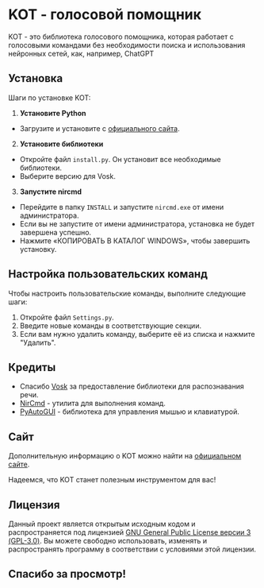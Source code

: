 # KOT - голосовой помощник

KOT - это библиотека голосового помощника, которая работает с голосовыми командами без необходимости поиска и использования нейронных сетей, как, например, ChatGPT

## Установка

Шаги по установке KOT:

1. **Установите Python**
- Загрузите и установите с [официального сайта](https://www.python.org/downloads/).

2. **Установите библиотеки**
- Откройте файл `install.py`. Он установит все необходимые библиотеки.
- Выберите версию для Vosk.

3. **Запустите nircmd**
- Перейдите в папку `INSTALL` и запустите `nircmd.exe` от имени администратора.
- Если вы не запустите от имени администратора, установка не будет завершена успешно.
- Нажмите «КОПИРОВАТЬ В КАТАЛОГ WINDOWS», чтобы завершить установку.
## Настройка пользовательских команд

Чтобы настроить пользовательские команды, выполните следующие шаги:

1. Откройте файл `Settings.py`.
2. Введите новые команды в соответствующие секции.
3. Если вам нужно удалить команду, выберите её из списка и нажмите "Удалить".

## Кредиты

- Спасибо [Vosk](https://alphacephei.com/vosk/) за предоставление библиотеки для распознавания речи.
- [NirCmd](https://www.nirsoft.net/utils/nircmd.html) - утилита для выполнения команд.
- [PyAutoGUI](https://pyautogui.readthedocs.io/en/latest/) - библиотека для управления мышью и клавиатурой.

## Сайт

Дополнительную информацию о KOT можно найти на [официальном сайте](https://catdevcode.github.io/KOT-website/).

Надеемся, что KOT станет полезным инструментом для вас!

## Лицензия

Данный проект является открытым исходным кодом и распространяется под лицензией [GNU General Public License версии 3 (GPL-3.0)](https://www.gnu.org/licenses/gpl-3.0.html). Вы можете свободно использовать, изменять и распространять программу в соответствии с условиями этой лицензии.

## Спасибо за просмотр!
